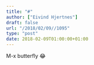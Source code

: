 ```yaml
---
title: "#"
author: ["Eivind Hjertnes"]
draft: false
url: "/2018/02/09//1095"
type: "post"
date: 2018-02-09T01:00:00+01:00
---
```


M-x butterfly 😂
